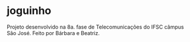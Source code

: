 # joguinho 

Projeto desenvolvido na 8a. fase de Telecomunicações do IFSC câmpus São José.
Feito por Bárbara e Beatriz.